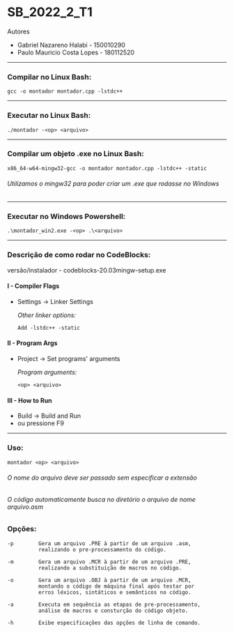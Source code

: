 # SB_2022_2_T1

Autores
- Gabriel Nazareno Halabi     - 150010290 
- Paulo Mauricio Costa Lopes  - 180112520

----

### Compilar no Linux Bash:

```gcc -o montador montador.cpp -lstdc++```

----

### Executar no Linux Bash:

```./montador -<op> <arquivo>```

----

### Compilar um objeto .exe no Linux Bash:

```x86_64-w64-mingw32-gcc -o montador montador.cpp -lstdc++ -static```

###### Utilizamos o mingw32 para poder criar um .exe que rodasse no Windows

----

### Executar no Windows Powershell:

```.\montador_win2.exe -<op> .\<arquivo>```

----

### Descrição de como rodar no CodeBlocks:

versão/instalador - codeblocks-20.03mingw-setup.exe

#### I - Compiler Flags
 - Settings -> Linker Settings

      *Other linker options:* 

      ```Add -lstdc++ -static```

#### II - Program Args
- Project -> Set programs' arguments

    *Program arguments:*

    ```<op> <arquivo>```

#### III - How to Run
 - Build -> Build and Run 
 - ou pressione F9

----

### Uso:

```
montador <op> <arquivo>
```
###### O nome do arquivo deve ser passado sem especificar a extensão
###### O código automaticamente busca no diretório o arquivo de nome arquivo.asm

### Opções:

```
-p        Gera um arquivo .PRE à partir de um arquivo .asm,
          realizando o pre-processamento do código.

-m        Gera um arquivo .MCR à partir de um arquivo .PRE,
          realizando a substituição de macros no código.

-o        Gera um arquivo .OBJ à partir de um arquivo .MCR,
          montando o código de máquina final após testar por
          erros léxicos, sintáticos e semânticos no código.

-a        Executa em sequência as etapas de pre-processamento,
          análise de macros e consturção do código objeto.

-h        Exibe especificações das opções de linha de comando.
```
